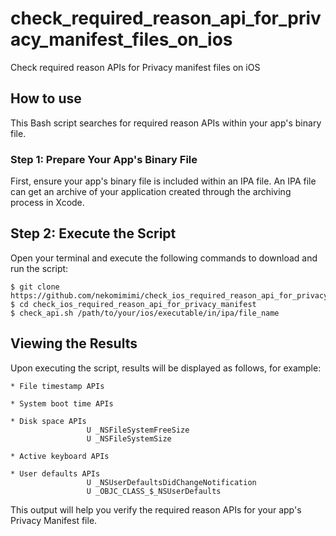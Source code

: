 # check_required_reason_api_for_privacy_manifest_files_on_ios
Check required reason APIs for Privacy manifest files on iOS

## How to use
This Bash script searches for required reason APIs within your app's binary file.
### Step 1: Prepare Your App's Binary File
First, ensure your app's binary file is included within an IPA file. An IPA file can get an archive of your application created through the archiving process in Xcode.

## Step 2: Execute the Script
Open your terminal and execute the following commands to download and run the script:
```
$ git clone https://github.com/nekomimimi/check_ios_required_reason_api_for_privacy_manifest.git
$ cd check_ios_required_reason_api_for_privacy_manifest
$ check_api.sh /path/to/your/ios/executable/in/ipa/file_name
```
## Viewing the Results
Upon executing the script, results will be displayed as follows, for example:

```
* File timestamp APIs

* System boot time APIs

* Disk space APIs
                 U _NSFileSystemFreeSize
                 U _NSFileSystemSize

* Active keyboard APIs

* User defaults APIs
                 U _NSUserDefaultsDidChangeNotification
                 U _OBJC_CLASS_$_NSUserDefaults
```
This output will help you verify the required reason APIs for your app's Privacy Manifest file.

